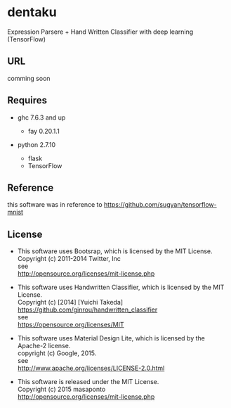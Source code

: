 # dentaku
Expression Parsere + Hand Written Classifier with deep learning (TensorFlow)


## URL
comming soon

## Requires
- ghc 7.6.3 and up
  - fay 0.20.1.1

- python 2.7.10
  - flask
  - TensorFlow

## Reference
this software was in reference to https://github.com/sugyan/tensorflow-mnist


## License
- This software uses Bootsrap, which is licensed by the MIT License.  
Copyright (c) 2011-2014 Twitter, Inc  
see  
http://opensource.org/licenses/mit-license.php  

- This software uses Handwritten Classifier, which is licensed by the MIT License.  
Copyright (c) [2014] [Yuichi Takeda]  
https://github.com/ginrou/handwritten_classifier  
see  
https://opensource.org/licenses/MIT  

- This software uses Material Design Lite, which is licensed by the Apache-2 license.  
copyright (c) Google, 2015.  
see  
http://www.apache.org/licenses/LICENSE-2.0.html  

- This software is released under the MIT License.  
Copyright (c) 2015 masaponto  
http://opensource.org/licenses/mit-license.php  
